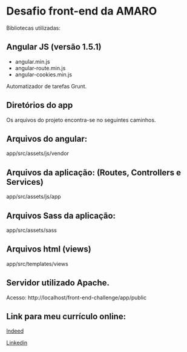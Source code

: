# Desafio front-end da AMARO

Bibliotecas utilizadas:

## Angular JS (versão 1.5.1)

- angular.min.js
- angular-route.min.js
- angular-cookies.min.js

Automatizador de tarefas Grunt.

## Diretórios do app

Os arquivos do projeto encontra-se no seguintes caminhos.

## Arquivos do angular:

app/src/assets/js/vendor

## Arquivos da aplicação: (Routes, Controllers e Services)

app/src/assets/js/app

## Arquivos Sass da aplicação:

app/src/assets/sass

## Arquivos html (views)

app/src/templates/views

## Servidor utilizado Apache.

Acesso: http://localhost/front-end-challenge/app/public

## Link para meu currículo online: 

[Indeed](https://www.indeed.com/r/3abc16642b904356?sp=0)

[Linkedin](https://www.linkedin.com/in/braz-leonardo-b9281b27)